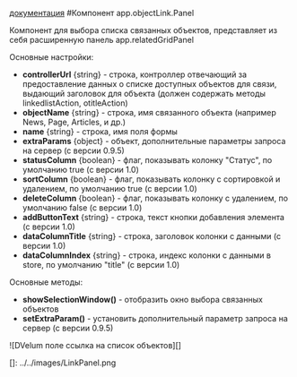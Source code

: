 [документация](readme.md)
#Компонент app.objectLink.Panel

Компонент для выбора списка связанных объектов, представляет из себя расширенную панель app.relatedGridPanel

Основные настройки:

* **controllerUrl** {string} - строка, контроллер отвечающий за предоставление данных о списке доступных объектов для связи, выдающий заголовок для объекта (должен содержать методы linkedlistAction, otitleAction)
* **objectName** {string} - строка, имя связанного объекта (например News, Page, Articles, и др.)
* **name** {string} - строка, имя поля формы
* **extraParams** {object} - объект, дополнительные параметры запроса на сервер (с версии 0.9.5)
* **statusColumn** {boolean} - флаг, показывать колонку "Статус", по умолчанию true (с версии 1.0)
* **sortColumn** {boolean} - флаг, показывать колонку с сортировкой и удалением, по умолчанию true (с версии 1.0)
* **deleteColumn** {boolean} - флаг, показывать колонку с удалением, по умолчанию false (с версии 1.0)
* **addButtonText** {string} - строка, текст кнопки добавления элемента (с версии 1.0)
* **dataColumnTitle** {string} - строка, заголовок колонки с данными (с версии 1.0)
* **dataColumnIndex** {string} - строка, индекс колонки с данными в store, по умолчанию "title" (с версии 1.0)

Основные методы:

* **showSelectionWindow()** - отобразить окно выбора связанных объектов
* **setExtraParam()** - установить дополнительный параметр запроса на сервер (с версии 0.9.5)

![DVelum поле ссылка на список объектов][] 

[]: ../../images/LinkPanel.png